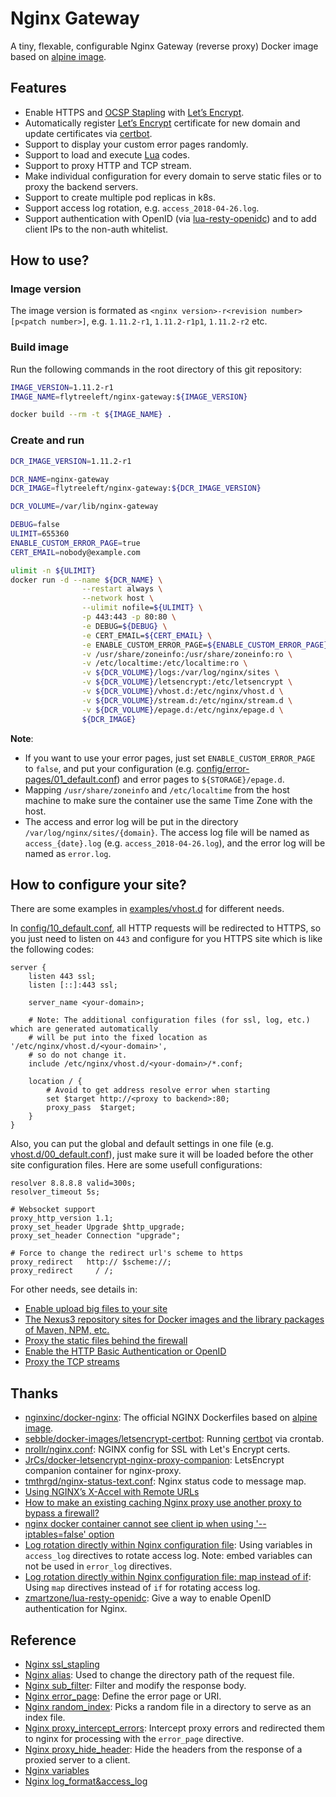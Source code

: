 Nginx Gateway
===============================

A tiny, flexable, configurable Nginx Gateway (reverse proxy) Docker image based on [alpine image](https://hub.docker.com/_/alpine/).

## Features

- Enable HTTPS and [OCSP Stapling](https://tools.ietf.org/html/rfc4366#section-3.6) with [Let’s Encrypt](https://letsencrypt.org/).
- Automatically register [Let’s Encrypt](https://letsencrypt.org/) certificate for new domain and update certificates via [certbot](https://certbot.eff.org/docs/using.html).
- Support to display your custom error pages randomly.
- Support to load and execute [Lua](https://github.com/openresty/lua-nginx-module) codes.
- Support to proxy HTTP and TCP stream.
- Make individual configuration for every domain to serve static files or to proxy the backend servers.
- Support to create multiple pod replicas in k8s.
- Support access log rotation, e.g. `access_2018-04-26.log`.
- Support authentication with OpenID (via [lua-resty-openidc](https://github.com/zmartzone/lua-resty-openidc)) and to add client IPs to the non-auth whitelist.

## How to use?

### Image version

The image version is formated as `<nginx version>-r<revision number>[p<patch number>]`, e.g. `1.11.2-r1`, `1.11.2-r1p1`, `1.11.2-r2` etc.

### Build image

Run the following commands in the root directory of this git repository:

```bash
IMAGE_VERSION=1.11.2-r1
IMAGE_NAME=flytreeleft/nginx-gateway:${IMAGE_VERSION}

docker build --rm -t ${IMAGE_NAME} .
```

### Create and run

```bash
DCR_IMAGE_VERSION=1.11.2-r1

DCR_NAME=nginx-gateway
DCR_IMAGE=flytreeleft/nginx-gateway:${DCR_IMAGE_VERSION}

DCR_VOLUME=/var/lib/nginx-gateway

DEBUG=false
ULIMIT=655360
ENABLE_CUSTOM_ERROR_PAGE=true
CERT_EMAIL=nobody@example.com

ulimit -n ${ULIMIT}
docker run -d --name ${DCR_NAME} \
                --restart always \
                --network host \
                --ulimit nofile=${ULIMIT} \
                -p 443:443 -p 80:80 \
                -e DEBUG=${DEBUG} \
                -e CERT_EMAIL=${CERT_EMAIL} \
                -e ENABLE_CUSTOM_ERROR_PAGE=${ENABLE_CUSTOM_ERROR_PAGE} \
                -v /usr/share/zoneinfo:/usr/share/zoneinfo:ro \
                -v /etc/localtime:/etc/localtime:ro \
                -v ${DCR_VOLUME}/logs:/var/log/nginx/sites \
                -v ${DCR_VOLUME}/letsencrypt:/etc/letsencrypt \
                -v ${DCR_VOLUME}/vhost.d:/etc/nginx/vhost.d \
                -v ${DCR_VOLUME}/stream.d:/etc/nginx/stream.d \
                -v ${DCR_VOLUME}/epage.d:/etc/nginx/epage.d \
                ${DCR_IMAGE}
```

**Note**:
- If you want to use your error pages, just set `ENABLE_CUSTOM_ERROR_PAGE` to `false`, and put your configuration (e.g. [config/error-pages/01_default.conf](./config/error-pages/01_default.conf)) and error pages to `${STORAGE}/epage.d`.
- Mapping `/usr/share/zoneinfo` and `/etc/localtime` from the host machine to make sure the container use the same Time Zone with the host.
- The access and error log will be put in the directory `/var/log/nginx/sites/{domain}`. The access log file will be named as `access_{date}.log` (e.g. `access_2018-04-26.log`), and the error log will be named as `error.log`.

## How to configure your site?

There are some examples in [examples/vhost.d](./examples/vhost.d) for different needs.

In [config/10_default.conf](./config/10_default.conf), all HTTP requests will be redirected to HTTPS,
so you just need to listen on `443` and configure for you HTTPS site which is like the following codes:
```nginx
server {
    listen 443 ssl;
    listen [::]:443 ssl;

    server_name <your-domain>;

    # Note: The additional configuration files (for ssl, log, etc.) which are generated automatically
    # will be put into the fixed location as '/etc/nginx/vhost.d/<your-domain>',
    # so do not change it.
    include /etc/nginx/vhost.d/<your-domain>/*.conf;

    location / {
        # Avoid to get address resolve error when starting
        set $target http://<proxy to backend>:80;
        proxy_pass  $target;
    }
}
```

Also, you can put the global and default settings in one file (e.g. [vhost.d/00_default.conf](./examples/vhost.d/00_default.conf)),
just make sure it will be loaded before the other site configuration files. Here are some usefull configurations:
```nginx
resolver 8.8.8.8 valid=300s;
resolver_timeout 5s;

# Websocket support
proxy_http_version 1.1;
proxy_set_header Upgrade $http_upgrade;
proxy_set_header Connection "upgrade";

# Force to change the redirect url's scheme to https
proxy_redirect   http:// $scheme://;
proxy_redirect     / /;
```

For other needs, see details in:
- [Enable upload big files to your site](./examples/vhost.d/git.example.com.conf)
- [The Nexus3 repository sites for Docker images and the library packages of Maven, NPM, etc.](./examples/vhost.d/repo.example.com.conf)
- [Proxy the static files behind the firewall](./examples/vhost.d/static.example.com.conf)
- [Enable the HTTP Basic Authentication or OpenID](./examples/vhost.d/wiki.example.com.conf)
- [Proxy the TCP streams](./examples/stream.d/mysql.conf)

## Thanks

- [nginxinc/docker-nginx](https://github.com/nginxinc/docker-nginx/blob/master/stable/alpine/Dockerfile): The official NGINX Dockerfiles based on [alpine image](https://hub.docker.com/_/alpine/).
- [sebble/docker-images/letsencrypt-certbot](https://github.com/sebble/docker-images/tree/master/letsencrypt-certbot): Running [certbot](https://certbot.eff.org/docs/using.html) via crontab.
- [nrollr/nginx.conf](https://gist.github.com/nrollr/9a39bb636a820fb97eec2ed85e473d38): NGINX config for SSL with Let's Encrypt certs.
- [JrCs/docker-letsencrypt-nginx-proxy-companion](https://github.com/JrCs/docker-letsencrypt-nginx-proxy-companion): LetsEncrypt companion container for nginx-proxy.
- [tmthrgd/nginx-status-text.conf](https://gist.github.com/tmthrgd/3504859568e1dba9ee80e260f974a708): Nginx status code to message map.
- [Using NGINX’s X-Accel with Remote URLs](https://www.mediasuite.co.nz/blog/proxying-s3-downloads-nginx/)
- [How to make an existing caching Nginx proxy use another proxy to bypass a firewall?](https://serverfault.com/questions/583743/how-to-make-an-existing-caching-nginx-proxy-use-another-proxy-to-bypass-a-firewa#683955)
- [nginx docker container cannot see client ip when using '--iptables=false' option](http://serverfault.com/questions/786389/nginx-docker-container-cannot-see-client-ip-when-using-iptables-false-option#answer-788088)
- [Log rotation directly within Nginx configuration file](https://www.cambus.net/log-rotation-directly-within-nginx-configuration-file/): Using variables in `access_log` directives to rotate access log. Note: embed variables can not be used in `error_log` directives.
- [Log rotation directly within Nginx configuration file: map instead of if](https://github.com/fcambus/nginx-resources/issues/12): Using `map` directives instead of `if` for rotating access log.
- [zmartzone/lua-resty-openidc](https://github.com/zmartzone/lua-resty-openidc): Give a way to enable OpenID authentication for Nginx.

## Reference

- [Nginx ssl_stapling](http://nginx.org/en/docs/http/ngx_http_ssl_module.html#ssl_stapling)
- [Nginx alias](http://nginx.org/en/docs/http/ngx_http_core_module.html#alias): Used to change the directory path of the request file.
- [Nginx sub_filter](http://nginx.org/en/docs/http/ngx_http_sub_module.html#sub_filter): Filter and modify the response body.
- [Nginx error_page](http://nginx.org/en/docs/http/ngx_http_core_module.html#error_page): Define the error page or URI.
- [Nginx random_index](http://nginx.org/en/docs/http/ngx_http_random_index_module.html#random_index): Picks a random file in a directory to serve as an index file.
- [Nginx proxy_intercept_errors](http://nginx.org/en/docs/http/ngx_http_proxy_module.html#proxy_intercept_errors): Intercept proxy errors and redirected them to nginx for processing with the `error_page` directive.
- [Nginx proxy_hide_header](http://nginx.org/en/docs/http/ngx_http_proxy_module.html#proxy_hide_header): Hide the headers from the response of a proxied server to a client.
- [Nginx variables](http://nginx.org/en/docs/varindex.html)
- [Nginx log_format&access_log](http://nginx.org/en/docs/http/ngx_http_log_module.html)
